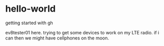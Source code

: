 # hello-world
getting started with gh

ev8tester01 here. trying to get some devices to work on my LTE radio.  if i can then we might have cellphones on the moon.
